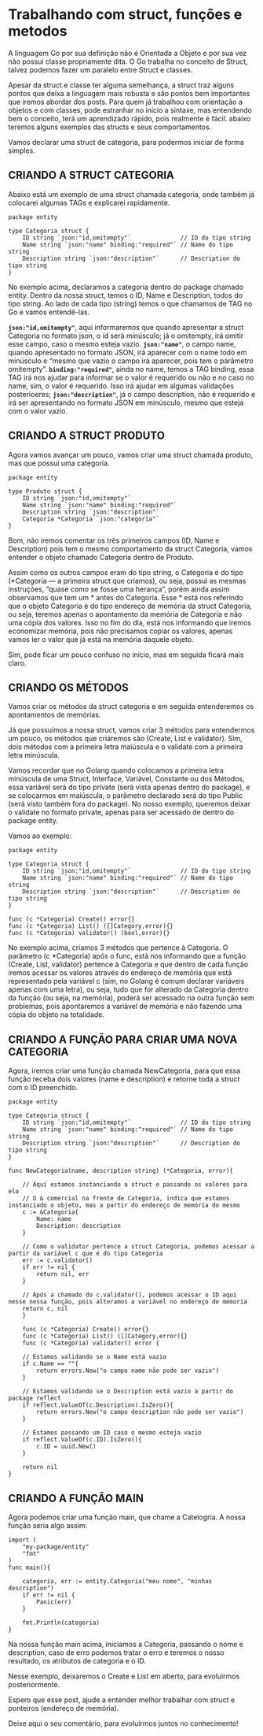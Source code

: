 # Trabalhando com struct, funções e metodos
A linguagem Go por sua definição não é Orientada a Objeto e por sua vez não possui classe propriamente dita. O Go trabalha no conceito de Struct, talvez podemos fazer um paralelo entre Struct e classes.

Apesar da struct e classe ter alguma semelhança, a struct traz alguns pontos que deixa a linguagem mais robusta e são pontos bem importantes que iremos abordar dos posts. Para quem já trabalhou com orientação a objetos e com classes, pode estranhar no início a sintaxe, mas entendendo bem o conceito, terá um aprendizado rápido, pois realmente é fácil. abaixo teremos alguns exemplos das structs e seus comportamentos.

Vamos declarar uma struct de categoria, para podermos iniciar de forma simples.

## CRIANDO A STRUCT CATEGORIA
Abaixo está um exemplo de uma struct chamada categoria, onde também já colocarei algumas TAGs e explicarei rapidamente.

```
package entity

type Categoria struct {
    ID string `json:"id,omitempty"`              // ID do tipo string
    Name string `json:"name" binding:"required"` // Name do tipo string
    Description string `json:"description"`      // Description do tipo string
}
```
No exemplo acima, declaramos a categoria dentro do package chamado entity. Dentro da nossa struct, temos o ID, Name e Description, todos do tipo string. Ao lado de cada tipo (string) temos o que chamamos de TAG no Go e vamos entendê-las.

**`json:"id,omitempty"`**, aqui informaremos que quando apresentar a struct Categoria no formato json, o id será minúsculo; já o omitempty, irá omitir esse campo, caso o mesmo esteja vazio.
**`json:"name"`**, o campo name, quando apresentado no formato JSON, irá aparecer com o name todo em minúsculo e “mesmo que vazio o campo irá aparecer, pois tem o parâmetro omitempty”.
**`binding:"required"`**, ainda no name, temos a TAG binding, essa TAG irá nos ajudar para informar se o valor é requerido ou não e no caso no name, sim, o valor é requerido. Isso irá ajudar em algumas validações posterioeres;
**`json:"description"`**, já o campo description, não é requerido e irá ser apresentando no formato JSON em minúsculo, mesmo que esteja com o valor vazio.

## CRIANDO A STRUCT PRODUTO

Agora vamos avançar um pouco, vamos criar uma struct chamada produto, mas que possui uma categoria.

```
package entity

type Produto struct {
    ID string `json:"id,omitempty"`
    Name string `json:"name" binding:"required"`
    Description string `json:"description"`
    Categoria *Categoria `json:"categoria"`
}
```

Bom, não iremos comentar os três primeiros campos (ID, Name e Description) pois tem o mesmo comportamento da struct Categoria, vamos entender o objeto chamado Categoria dentro de Produto.

Assim como os outros campos eram do tipo string, o Categoria é do tipo (*Categoria — a primeira struct que criamos), ou seja, possui as mesmas instruções, “quase como se fosse uma herança”, porém ainda assim observamos que tem um * antes do Categoria. Esse * está nos referindo que o objeto Categoria é do tipo endereço de memória da struct Categoria, ou seja, teremos apenas o apontamento da memória de Categoria e não uma cópia dos valores. Isso no fim do dia, está nos informando que iremos economizar memória, pois não precisamos copiar os valores, apenas vamos ler o valor que já está na memória daquele objeto.

Sim, pode ficar um pouco confuso no início, mas em seguida ficará mais claro.

## CRIANDO OS MÉTODOS

Vamos criar os métodos da struct categoria e em seguida entenderemos os apontamentos de memórias.

Já que possuímos a nossa struct, vamos criar 3 métodos para entendermos um pouco, os métodos que criaremos são (Create, List e validator). Sim, dois métodos com a primeira letra maiúscula e o validate com a primeira letra minúscula.

Vamos recordar que no Golang quando colocamos a primeira letra minúscula de uma Struct, Interface, Variável, Constante ou dos Métodos, essa variável será do tipo private (será vista apenas dentro do package), e se colocarmos em maiúscula, o parâmetro declarado será do tipo Public (será visto também fora do package). No nosso exemplo, queremos deixar o validate no formato private, apenas para ser acessado de dentro do package entity.

Vamos ao exemplo:

```
package entity

type Categoria struct {
    ID string `json:"id,omitempty"`              // ID do tipo string
    Name string `json:"name" binding:"required"` // Name do tipo string
    Description string `json:"description"`      // Description do tipo string
}

func (c *Categoria) Create() error{}
func (c *Categoria) List() ([]Category,error){}
func (c *Categoria) validator() (bool,error){}
```
No exemplo acima, criamos 3 métodos que pertence à Categoria. O parâmetro (c *Categoria) após o func, está nos informando que a função (Create, List, validator) pertence à Categoria e que dentro de cada função iremos acessar os valores através do endereço de memória que está representado pela variável c (sim, no Golang é comum declarar variáveis apenas com uma letra), ou seja, tudo que for alterado da Categoria dentro da função (ou seja, na memória), poderá ser acessado na outra função sem problemas, pois apontaremos a variável de memória e não fazendo uma cópia do objeto na totalidade.

## CRIANDO A FUNÇÃO PARA CRIAR UMA NOVA CATEGORIA
Agora, iremos criar uma função chamada NewCategoria, para que essa função receba dois valores (name e description) e retorne toda a struct com o ID preenchido.

```
package entity

type Categoria struct {
    ID string `json:"id,omitempty"`              // ID do tipo string
    Name string `json:"name" binding:"required"` // Name do tipo string
    Description string `json:"description"`      // Description do tipo string
}

func NewCategoria(name, description string) (*Categoria, error){

    // Aqui estamos instanciando a struct e passando os valores para ela
    // O & comercial na frente de Categoria, indica que estamos instanciado o objeto, mas a partir do endereço de memória do mesmo
    c := &Categoria{
        Name: name
        Description: description
    }
    
    // Como o validator pertence a struct Categoria, podemos acessar a partir da variável c que é do tipo Categoria
    err := c.validator()
    if err != nil {
        return nil, err
    }
    
    // Após a chamado do c.validator(), podemos acessar o ID aqui nesse nessa função, pois alteramos a variável no endereço de memoria
    return c, nil
    }
    
    func (c *Categoria) Create() error{}
    func (c *Categoria) List() ([]Category,error){}
    func (c *Categoria) validator() error {
    
    // Estamos validando se o Name está vazio
    if c.Name == ""{
        return errors.New("o campo name não pode ser vazio")
    }
    
    // Estamos validando se o Description está vazio a partir do package reflect
    if reflect.ValueOf(c.Description).IsZero(){
        return errors.New("o campo description não pode ser vazio")
    }
    
    // Estamos passando um ID caso o mesmo esteja vazio
    if reflect.ValueOf(c.ID).IsZero(){
        c.ID = uuid.New()
    }
    
    return nil
} 
```

## CRIANDO A FUNÇÃO MAIN

Agora podemos criar uma função main, que chame a Catelogria. A nossa função seria algo assim:

```
import (
    "my-package/entity"
    "fmt"
)
func main(){

    categoria, err := entity.Categoria("meu nome", "minhas description")
    if err != nil {
        Panic(err)
    }

    fmt.Println(categoria)
}
```

Na nossa função main acima, iniciamos a Categoria, passando o nome e description, caso de erro podemos tratar o erro e teremos o nosso resultado, os atributos de categoria e o ID.

Nesse exemplo, deixaremos o Create e List em aberto, para evoluirmos posteriormente.

Espero que esse post, ajude a entender melhor trabalhar com struct e ponteiros (endereço de memória).

Deixe aqui o seu comentário, para evoluirmos juntos no conhecimento!